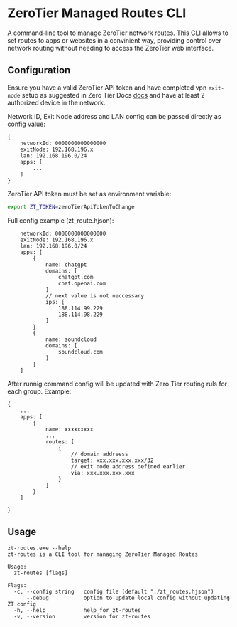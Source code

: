 # ZeroTier Managed Routes CLI

A command-line tool to manage ZeroTier network routes. This CLI allows to set routes to apps or websites in a convinient way, providing control over network routing without needing to access the ZeroTier web interface.

## Configuration

Ensure you have a valid ZeroTier API token and have completed vpn `exit-node` setup as suggested in Zero Tier Docs [docs](https://docs.zerotier.com/exitnode) and have at least 2 authorized device in the network.

Network ID, Exit Node address and LAN config can be passed directly as config value:  

```
{
    networkId: 0000000000000000
    exitNode: 192.168.196.x
    lan: 192.168.196.0/24
    apps: [
        ...
    ]
}
```

ZeroTier API token must be set as environment variable:

```bash
export ZT_TOKEN=zeroTierApiTokenToChange
```

Full config example (zt_route.hjson):

```
    networkId: 0000000000000000
    exitNode: 192.168.196.x
    lan: 192.168.196.0/24
    apps: [
        {
            name: chatgpt
            domains: [
                chatgpt.com
                chat.openai.com
            ]
            // next value is not neccessary
            ips: [
                188.114.99.229
                188.114.98.229
            ]
        }
        {
            name: soundcloud
            domains: [
                soundcloud.com
            ]
        }
    ]
```

After runnig command config will be updated with Zero Tier routing ruls for each group. Example:

```
{
    ...
    apps: [
        {
            name: xxxxxxxxx
            ...
            routes: [
                {
                    // domain addreess 
                    target: xxx.xxx.xxx.xxx/32
                    // exit node address defined earlier
                    via: xxx.xxx.xxx.xxx 
                }
            ]
        }
    ]
    
}
```

## Usage

```
zt-routes.exe --help
zt-routes is a CLI tool for managing ZeroTier Managed Routes

Usage:
  zt-routes [flags]

Flags:
  -c, --config string   config file (default "./zt_routes.hjson")
      --debug           option to update local config without updating ZT config
  -h, --help            help for zt-routes
  -v, --version         version for zt-routes
```